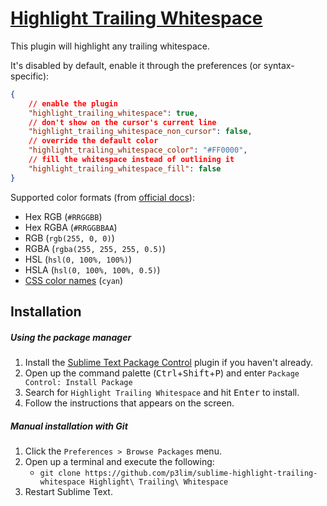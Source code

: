 # [Highlight Trailing Whitespace](//packagecontrol.io/packages/Highlight%20Trailing%20Whitespace)

This plugin will highlight any trailing whitespace.

It's disabled by default, enable it through the preferences (or syntax-specific):
```json
{
	// enable the plugin
	"highlight_trailing_whitespace": true,
	// don't show on the cursor's current line
	"highlight_trailing_whitespace_non_cursor": false,
	// override the default color
	"highlight_trailing_whitespace_color": "#FF0000",
	// fill the whitespace instead of outlining it
	"highlight_trailing_whitespace_fill": false
}
```

Supported color formats (from [official docs](https://www.sublimetext.com/docs/3/color_schemes.html#colors)):
- Hex RGB (`#RRGGBB`)
- Hex RGBA (`#RRGGBBAA`)
- RGB (`rgb(255, 0, 0)`)
- RGBA (`rgba(255, 255, 255, 0.5)`)
- HSL (`hsl(0, 100%, 100%)`)
- HSLA (`hsl(0, 100%, 100%, 0.5)`)
- [CSS color names](https://www.sublimetext.com/docs/3/color_schemes.html#css_colors) (`cyan`)

## Installation

##### Using the package manager

1. Install the [Sublime Text Package Control](//packagecontrol.io/installation) plugin if you haven't already.
2. Open up the command palette (<kbd>Ctrl</kbd>+<kbd>Shift</kbd>+<kbd>P</kbd>) and enter `Package Control: Install Package`
3. Search for `Highlight Trailing Whitespace` and hit <kbd>Enter</kbd> to install.
4. Follow the instructions that appears on the screen.

##### Manual installation with Git

1. Click the `Preferences > Browse Packages` menu.
2. Open up a terminal and execute the following:
    - `git clone https://github.com/p3lim/sublime-highlight-trailing-whitespace Highlight\ Trailing\ Whitespace`
3. Restart Sublime Text.
